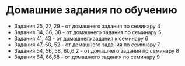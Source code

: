 # Домашние задания по обучению

* Задания 25, 27, 29 - от домашнего задания по семинару 4
* Задания 34, 36, 38 - от домашнего задания по семинару 5
* Задания 41, 43 - от домашнего задания к семинару 6
* Задания 47, 50, 52 - от домашнего задания по семинару 7
* Задания 54, 56, 58, 60,6 2 - от домашнего задания по семинару 8
* Задания 64, 66,68 - от домашнего задания по семинару 9